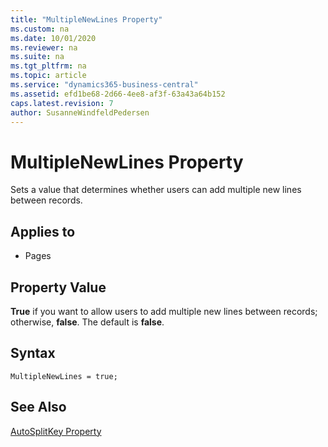 ```yaml
---
title: "MultipleNewLines Property"
ms.custom: na
ms.date: 10/01/2020
ms.reviewer: na
ms.suite: na
ms.tgt_pltfrm: na
ms.topic: article
ms.service: "dynamics365-business-central"
ms.assetid: efd1be68-2d66-4ee8-af3f-63a43a64b152
caps.latest.revision: 7
author: SusanneWindfeldPedersen
---
```


# MultipleNewLines Property

Sets a value that determines whether users can add multiple new lines between records.  
  
## Applies to  
  
- Pages  
  
## Property Value  

**True** if you want to allow users to add multiple new lines between records; otherwise, **false**. The default is **false**.  

## Syntax

```AL
MultipleNewLines = true;
```
  
## See Also

[AutoSplitKey Property](devenv-autosplitkey-property.md)